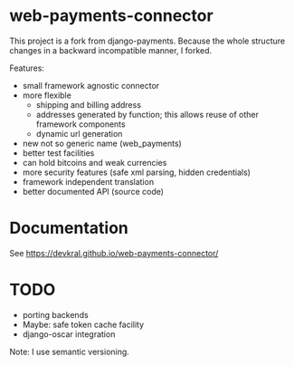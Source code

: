 web-payments-connector
======================

This project is a fork from django-payments.
Because the whole structure changes in a
backward incompatible manner, I forked.

Features:
* small framework agnostic connector
* more flexible
  * shipping and billing address
  * addresses generated by function; this allows reuse of other framework components
  * dynamic url generation
* new not so generic name (web_payments)
* better test facilities
* can hold bitcoins and weak currencies
* more security features (safe xml parsing, hidden credentials)
* framework independent translation
* better documented API (source code)

Documentation
=============

See https://devkral.github.io/web-payments-connector/

TODO
====

* porting backends
* Maybe: safe token cache facility
* django-oscar integration

Note: I use semantic versioning.
